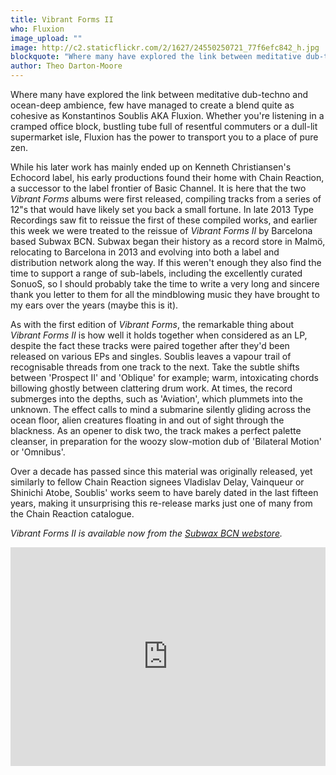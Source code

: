 ```yaml
---
title: Vibrant Forms II
who: Fluxion
image_upload: ""
image: http://c2.staticflickr.com/2/1627/24550250721_77f6efc842_h.jpg
blockquote: "Where many have explored the link between meditative dub-techno and ocean-deep ambience, few have managed to create a blend quite so thoroughly soul cleansing as Kastos Soublis aka Fluxion has. Whether you're listening in a cramped office block, bustling tube full of resentful commuters or dull-lit supermarket isles, Fluxion material has the power to transport you to a place of pure tranquility and zen."
author: Theo Darton-Moore
---
```

Where many have explored the link between meditative dub-techno and ocean-deep ambience, few have managed to create a blend quite as cohesive as Konstantinos Soublis AKA Fluxion. Whether you're listening in a cramped office block, bustling tube full of resentful commuters or a dull-lit supermarket isle, Fluxion has the power to transport you to a place of pure zen.

While his later work has mainly ended up on Kenneth Christiansen's Echocord label, his early productions found their home with Chain Reaction, a successor to the label frontier of Basic Channel. It is here that the two _Vibrant Forms_ albums were first released, compiling tracks from a series of 12"s that would have likely set you back a small fortune. In late 2013 Type Recordings saw fit to reissue the first of these compiled works, and earlier this week we were treated to the reissue of _Vibrant Forms II_ by Barcelona based Subwax BCN. Subwax began their history as a record store in Malmö, relocating to Barcelona in 2013 and evolving into both a label and distribution network along the way. If this weren't enough they also find the time to support a range of sub-labels, including the excellently curated SonuoS, so I should probably take the time to write a very long and sincere thank you letter to them for all the mindblowing music they have brought to my ears over the years (maybe this is it). 

As with the first edition of _Vibrant Forms_, the remarkable thing about _Vibrant Forms II_ is how well it holds together when considered as an LP, despite the fact these tracks were paired together after they'd been released on various EPs and singles. Soublis leaves a vapour trail of recognisable threads from one track to the next. Take the subtle shifts between 'Prospect II' and 'Oblique' for example; warm, intoxicating chords billowing ghostly between clattering drum work.  At times, the record submerges into the depths, such as 'Aviation', which plummets into the unknown. The effect calls to mind a submarine silently gliding across the ocean floor, alien creatures floating in and out of sight through the blackness. As an opener to disk two, the track makes a perfect palette cleanser, in preparation for the woozy slow-motion dub of 'Bilateral Motion' or 'Omnibus'.

Over a decade has passed since this material was originally released, yet similarly to fellow Chain Reaction signees Vladislav Delay, Vainqueur or Shinichi Atobe, Soublis' works seem to have barely dated in the last fifteen years, making it unsurprising this re-release marks just one of many from the Chain Reaction catalogue.

_Vibrant Forms II is available now from the [Subwax BCN webstore](http://www.store.subwaxbcn.com/#1454091042021-20476281-a24f)._

<iframe width="100%" height="350" scrolling="no" frameborder="no" src="https://w.soundcloud.com/player/?url=https%3A//api.soundcloud.com/playlists/181691500&color=ff5500&auto_play=false&hide_related=false&show_comments=true&show_user=true&show_reposts=false"></iframe>